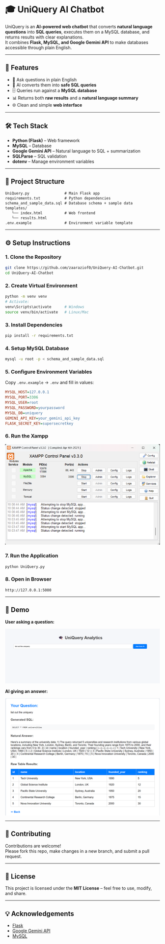 # 🎓 UniQuery AI Chatbot

UniQuery is an **AI-powered web chatbot** that converts **natural language questions** into **SQL queries**, executes them on a MySQL database, and returns results with clear explanations.  
It combines **Flask, MySQL, and Google Gemini API** to make databases accessible through plain English.

---

## 🚀 Features
- 🤖 Ask questions in plain English  
- 📝 AI converts them into **safe SQL queries**  
- 🗄️ Queries run against a **MySQL database**  
- 📊 Returns both **raw results** and a **natural language summary**  
- 🌐 Clean and simple **web interface**  

---

## 🛠️ Tech Stack
- **Python (Flask)** – Web framework  
- **MySQL** – Database  
- **Google Gemini API** – Natural language to SQL + summarization  
- **SQLParse** – SQL validation  
- **dotenv** – Manage environment variables  

---

## 📂 Project Structure
```
UniQuery.py                # Main Flask app
requirements.txt           # Python dependencies
schema_and_sample_data.sql # Database schema + sample data
templates/
   └── index.html          # Web frontend
   └── results.html
.env.example               # Environment variable template
```

---

## ⚙️ Setup Instructions

### 1. Clone the Repository
```bash
git clone https://github.com/zaaraziof0/UniQuery-AI-Chatbot.git
cd UniQuery-AI-Chatbot
```

### 2. Create Virtual Environment
```bash
python -m venv venv
# Activate:
venv\Scripts\activate      # Windows
source venv/bin/activate   # Linux/Mac
```

### 3. Install Dependencies
```bash
pip install -r requirements.txt
```

### 4. Setup MySQL Database
```bash
mysql -u root -p < schema_and_sample_data.sql
```

### 5. Configure Environment Variables
Copy `.env.example` → `.env` and fill in values:
```ini
MYSQL_HOST=127.0.0.1
MYSQL_PORT=3306
MYSQL_USER=root
MYSQL_PASSWORD=yourpassword
MYSQL_DB=uniquery
GEMINI_API_KEY=your_gemini_api_key
FLASK_SECRET_KEY=supersecretkey
```

### 6. Run the Xampp
![Run the xampp](Demo/xampp.png)

### 7. Run the Application
```bash
python UniQuery.py
```

### 8. Open in Browser
```
http://127.0.0.1:5000
```

---

## 📸 Demo
**User asking a question:**

![Ask Example](Demo/Ask.png)

**AI giving an answer:**

![Answer Example](Demo/answer.png)

---

## 🙌 Contributing
Contributions are welcome!  
Please fork this repo, make changes in a new branch, and submit a pull request.

---

## 📜 License
This project is licensed under the **MIT License** – feel free to use, modify, and share.

---

## 💡 Acknowledgements
- [Flask](https://flask.palletsprojects.com/)  
- [Google Gemini API](https://ai.google.dev/)  
- [MySQL](https://www.mysql.com/)  
